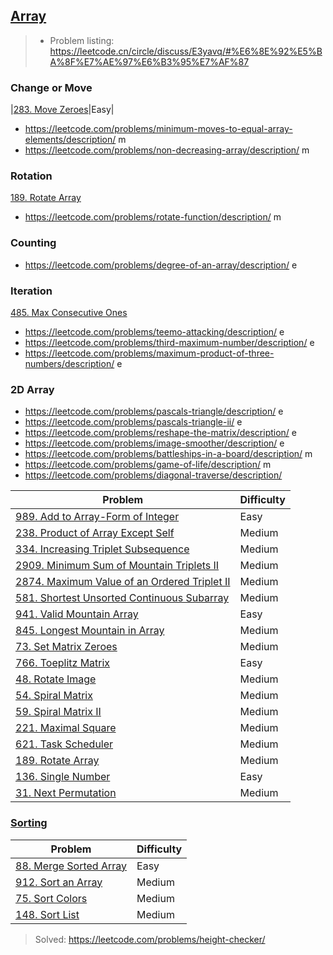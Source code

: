 ## [Array](../topics/array.md)

> * Problem listing: https://leetcode.cn/circle/discuss/E3yavq/#%E6%8E%92%E5%BA%8F%E7%AE%97%E6%B3%95%E7%AF%87

### Change or Move
|[283. Move Zeroes](../leetcode/283.move-zeros.md)|Easy|
* https://leetcode.com/problems/minimum-moves-to-equal-array-elements/description/ m
* https://leetcode.com/problems/non-decreasing-array/description/ m

### Rotation
[189. Rotate Array](../leetcode/189.rotate-array.md)
* https://leetcode.com/problems/rotate-function/description/ m

### Counting
* https://leetcode.com/problems/degree-of-an-array/description/ e

### Iteration
[485. Max Consecutive Ones](../leetcode/485.max-consecutive-ones.md)
* https://leetcode.com/problems/teemo-attacking/description/ e
* https://leetcode.com/problems/third-maximum-number/description/ e
* https://leetcode.com/problems/maximum-product-of-three-numbers/description/ e

### 2D Array
* https://leetcode.com/problems/pascals-triangle/description/ e
* https://leetcode.com/problems/pascals-triangle-ii/ e
* https://leetcode.com/problems/reshape-the-matrix/description/ e
* https://leetcode.com/problems/image-smoother/description/ e
* https://leetcode.com/problems/battleships-in-a-board/description/ m
* https://leetcode.com/problems/game-of-life/description/ m
* https://leetcode.com/problems/diagonal-traverse/description/

| Problem          | Difficulty |
|------------------|------------|
|[989. Add to Array-Form of Integer](../leetcode/989.add-to-array-form-of-integer.md)|Easy|
|[238. Product of Array Except Self](../leetcode/238.product-of-array-except-self.md)|Medium|
|[334. Increasing Triplet Subsequence](../leetcode/334.increasing-triplet-subsequence.md)|Medium|
|[2909. Minimum Sum of Mountain Triplets II](../leetcode/2909.minimum-sum-of-mountain-triplets-ii.md)|Medium|
|[2874. Maximum Value of an Ordered Triplet II](../leetcode/2874.maximum-value-of-an-ordered-triplet-ii.md)|Medium|
|[581. Shortest Unsorted Continuous Subarray](../leetcode/581.shortest-unsorted-continuous-subarray.md)|Medium|
|[941. Valid Mountain Array](../leetcode/941.valid-mountain-array.md)|Easy|
|[845. Longest Mountain in Array](../leetcode/845.longest-mountain-in-array.md)|Medium|
|[73. Set Matrix Zeroes](../leetcode/73.set-matrix-zeros.md)|Medium|
|[766. Toeplitz Matrix](../leetcode/766.toeplitz-matrix.md)|Easy|
|[48. Rotate Image](../leetcode/48.rotate-image.md)|Medium|
|[54. Spiral Matrix](../leetcode/54.spiral-matrix.md)|Medium|
|[59. Spiral Matrix II](../leetcode/59.spiral-matrix-ii.md)|Medium|
|[221. Maximal Square](../leetcode/221.maximal-square.md)|Medium|
|[621. Task Scheduler](../leetcode/621.task-scheduler.md)|Medium|
|[189. Rotate Array](../leetcode/189.rotate-array.md)|Medium|
|[136. Single Number](../leetcode/136.single-number.md)|Easy|
|[31. Next Permutation](../leetcode/31.next-permutation.md)|Medium|

### [Sorting](../topics/sorting.md)
| Problem          | Difficulty |
|------------------|------------|
|[88. Merge Sorted Array](../leetcode/88.merge-sorted-array.md)|Easy|
|[912. Sort an Array](../topics/sorting.md)|Medium|
|[75. Sort Colors](../leetcode/75.sort-colors.md)|Medium|
|[148. Sort List](../leetcode/148.sort-list.md)|Medium|

> Solved: https://leetcode.com/problems/height-checker/
